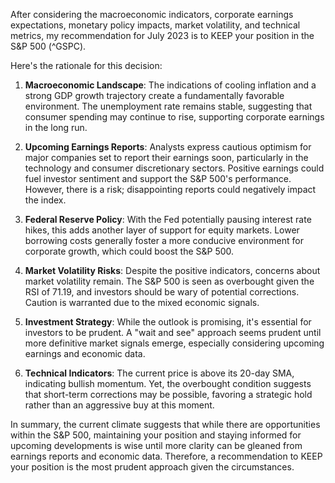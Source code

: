 After considering the macroeconomic indicators, corporate earnings expectations, monetary policy impacts, market volatility, and technical metrics, my recommendation for July 2023 is to KEEP your position in the S&P 500 (^GSPC). 

Here's the rationale for this decision:

1. **Macroeconomic Landscape**: The indications of cooling inflation and a strong GDP growth trajectory create a fundamentally favorable environment. The unemployment rate remains stable, suggesting that consumer spending may continue to rise, supporting corporate earnings in the long run.

2. **Upcoming Earnings Reports**: Analysts express cautious optimism for major companies set to report their earnings soon, particularly in the technology and consumer discretionary sectors. Positive earnings could fuel investor sentiment and support the S&P 500's performance. However, there is a risk; disappointing reports could negatively impact the index.

3. **Federal Reserve Policy**: With the Fed potentially pausing interest rate hikes, this adds another layer of support for equity markets. Lower borrowing costs generally foster a more conducive environment for corporate growth, which could boost the S&P 500.

4. **Market Volatility Risks**: Despite the positive indicators, concerns about market volatility remain. The S&P 500 is seen as overbought given the RSI of 71.19, and investors should be wary of potential corrections. Caution is warranted due to the mixed economic signals.

5. **Investment Strategy**: While the outlook is promising, it's essential for investors to be prudent. A "wait and see" approach seems prudent until more definitive market signals emerge, especially considering upcoming earnings and economic data.

6. **Technical Indicators**: The current price is above its 20-day SMA, indicating bullish momentum. Yet, the overbought condition suggests that short-term corrections may be possible, favoring a strategic hold rather than an aggressive buy at this moment.

In summary, the current climate suggests that while there are opportunities within the S&P 500, maintaining your position and staying informed for upcoming developments is wise until more clarity can be gleaned from earnings reports and economic data. Therefore, a recommendation to KEEP your position is the most prudent approach given the circumstances.